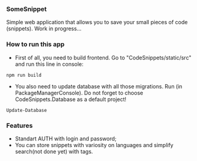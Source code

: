 ### SomeSnippet

Simple web application that allows you to save your small pieces of code (snippets). Work in progress...

### How to run this app
- First of all, you need to build frontend. Go to "CodeSnippets/static/src" and run this line in console:

`npm run build`

- You also need to update database with all those migrations. Run (in PackageManagerConsole). Do not forget to choose CodeSnippets.Database as a default project!

`Update-Database`

### Features

- Standart AUTH with login and password;
- You can store snippets with variosity on languages and simplify search(not done yet) with tags.